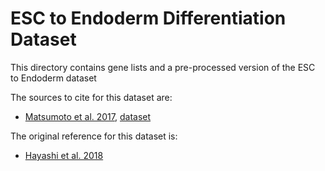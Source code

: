 # ESC to Endoderm Differentiation Dataset
This directory contains gene lists and a pre-processed version of the ESC to Endoderm dataset

The sources to cite for this dataset are:
- [Matsumoto et al. 2017](https://academic.oup.com/bioinformatics/article/33/15/2314/3100331), [dataset](https://github.com/hmatsu1226/SCODE/tree/master/data)

The original reference for this dataset is:
- [Hayashi et al. 2018](https://www.nature.com/articles/s41467-018-02866-0)


